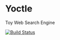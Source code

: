 # Yoctle
Toy Web Search Engine

[![Build Status](https://travis-ci.org/dainiak/yoctle.svg?branch=master)](https://travis-ci.org/dainiak/yoctle)
